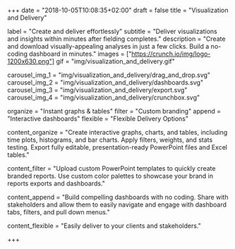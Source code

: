 +++
date = "2018-10-05T10:08:35+02:00"
draft = false
title = "Visualization and Delivery"

label = "Create and deliver effortlessly"
subtitle = "Deliver visualizations and insights within minutes after fielding completes."
description = "Create and download visually-appealing analyses in just a few clicks. Build a   no-coding dashboard in minutes."
images = ["https://crunch.io/img/logo-1200x630.png"]
gif = "img/visualization_and_delivery.gif"

carousel_img_1 = "img/visualization_and_delivery/drag_and_drop.svg"
carousel_img_2 = "img/visualization_and_delivery/dashboards.svg"
carousel_img_3 = "img/visualization_and_delivery/export.svg"
carousel_img_4 = "img/visualization_and_delivery/crunchbox.svg"

organize = "Instant graphs & tables"
filter = "Custom branding"
append = "Interactive dashboards"
flexible = "Flexible Delivery Options"

content_organize = "Create interactive graphs, charts, and tables, including time plots, histograms, and bar charts. Apply filters, weights, and stats testing. Export fully editable, presentation-ready PowerPoint files and Excel tables."

content_filter = "Upload custom PowerPoint templates to quickly create branded reports. Use custom color palettes to showcase your brand in reports exports and dashboards."

content_append = "Build compelling dashboards with no coding. Share with stakeholders and allow them to easily navigate and engage with dashboard tabs, filters, and pull down menus."

content_flexible  = "Easily deliver to your clients and stakeholders."

+++